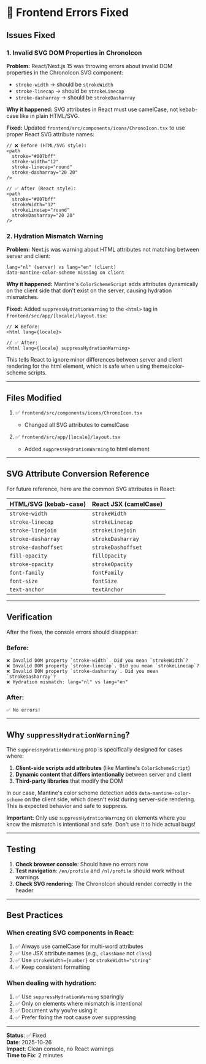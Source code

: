 # 🔧 Frontend Errors Fixed

## Issues Fixed

### 1. **Invalid SVG DOM Properties in ChronoIcon**

**Problem:**
React/Next.js 15 was throwing errors about invalid DOM properties in the ChronoIcon SVG component:
- `stroke-width` → should be `strokeWidth`
- `stroke-linecap` → should be `strokeLinecap`
- `stroke-dasharray` → should be `strokeDasharray`

**Why it happened:**
SVG attributes in React must use camelCase, not kebab-case like in plain HTML/SVG.

**Fixed:**
Updated `frontend/src/components/icons/ChronoIcon.tsx` to use proper React SVG attribute names:

```tsx
// ❌ Before (HTML/SVG style):
<path
  stroke="#007bff"
  stroke-width="12"
  stroke-linecap="round"
  stroke-dasharray="20 20"
/>

// ✅ After (React style):
<path
  stroke="#007bff"
  strokeWidth="12"
  strokeLinecap="round"
  strokeDasharray="20 20"
/>
```

### 2. **Hydration Mismatch Warning**

**Problem:**
Next.js was warning about HTML attributes not matching between server and client:
```
lang="nl" (server) vs lang="en" (client)
data-mantine-color-scheme missing on client
```

**Why it happened:**
Mantine's `ColorSchemeScript` adds attributes dynamically on the client side that don't exist on the server, causing hydration mismatches.

**Fixed:**
Added `suppressHydrationWarning` to the `<html>` tag in `frontend/src/app/[locale]/layout.tsx`:

```tsx
// ❌ Before:
<html lang={locale}>

// ✅ After:
<html lang={locale} suppressHydrationWarning>
```

This tells React to ignore minor differences between server and client rendering for the html element, which is safe when using theme/color-scheme scripts.

---

## Files Modified

1. ✅ `frontend/src/components/icons/ChronoIcon.tsx`
   - Changed all SVG attributes to camelCase

2. ✅ `frontend/src/app/[locale]/layout.tsx`
   - Added `suppressHydrationWarning` to html element

---

## SVG Attribute Conversion Reference

For future reference, here are the common SVG attributes in React:

| HTML/SVG (kebab-case) | React JSX (camelCase) |
|----------------------|----------------------|
| `stroke-width` | `strokeWidth` |
| `stroke-linecap` | `strokeLinecap` |
| `stroke-linejoin` | `strokeLinejoin` |
| `stroke-dasharray` | `strokeDasharray` |
| `stroke-dashoffset` | `strokeDashoffset` |
| `fill-opacity` | `fillOpacity` |
| `stroke-opacity` | `strokeOpacity` |
| `font-family` | `fontFamily` |
| `font-size` | `fontSize` |
| `text-anchor` | `textAnchor` |

---

## Verification

After the fixes, the console errors should disappear:

### Before:
```
❌ Invalid DOM property `stroke-width`. Did you mean `strokeWidth`?
❌ Invalid DOM property `stroke-linecap`. Did you mean `strokeLinecap`?
❌ Invalid DOM property `stroke-dasharray`. Did you mean `strokeDasharray`?
❌ Hydration mismatch: lang="nl" vs lang="en"
```

### After:
```
✅ No errors!
```

---

## Why `suppressHydrationWarning`?

The `suppressHydrationWarning` prop is specifically designed for cases where:

1. **Client-side scripts add attributes** (like Mantine's `ColorSchemeScript`)
2. **Dynamic content that differs intentionally** between server and client
3. **Third-party libraries** that modify the DOM

In our case, Mantine's color scheme detection adds `data-mantine-color-scheme` on the client side, which doesn't exist during server-side rendering. This is expected behavior and safe to suppress.

**Important:** Only use `suppressHydrationWarning` on elements where you know the mismatch is intentional and safe. Don't use it to hide actual bugs!

---

## Testing

1. **Check browser console**: Should have no errors now
2. **Test navigation**: `/en/profile` and `/nl/profile` should work without warnings
3. **Check SVG rendering**: The ChronoIcon should render correctly in the header

---

## Best Practices

### When creating SVG components in React:

1. ✅ Always use camelCase for multi-word attributes
2. ✅ Use JSX attribute names (e.g., `className` not `class`)
3. ✅ Use `strokeWidth={number}` or `strokeWidth="string"`
4. ✅ Keep consistent formatting

### When dealing with hydration:

1. ✅ Use `suppressHydrationWarning` sparingly
2. ✅ Only on elements where mismatch is intentional
3. ✅ Document why you're using it
4. ✅ Prefer fixing the root cause over suppressing

---

**Status**: ✅ Fixed  
**Date**: 2025-10-26  
**Impact**: Clean console, no React warnings  
**Time to Fix**: 2 minutes
